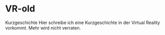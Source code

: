# VR-old
Kurzgeschichte
Hier schreibe ich eine Kurzgeschichte in der Virtual Reality vorkommt. Mehr wird nicht verraten.
